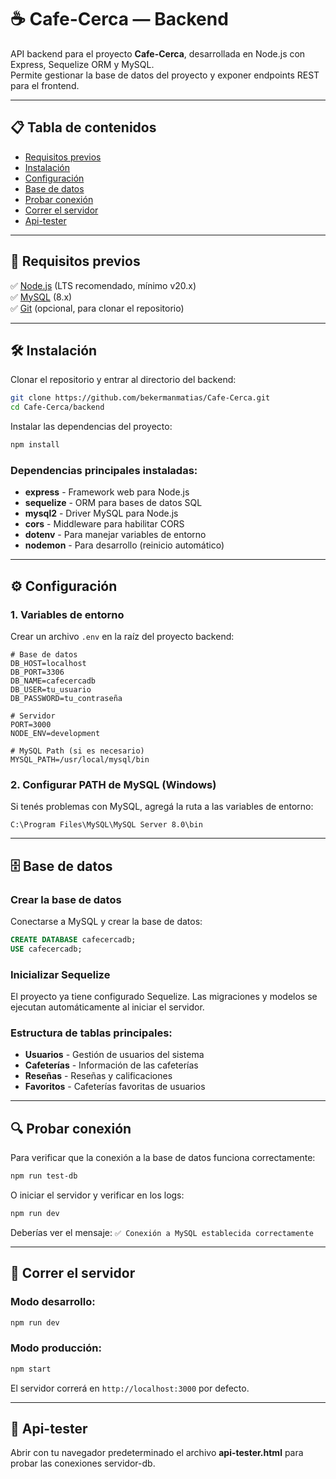 # ☕️ Cafe-Cerca — Backend

API backend para el proyecto **Cafe-Cerca**, desarrollada en Node.js con Express, Sequelize ORM y MySQL.  
Permite gestionar la base de datos del proyecto y exponer endpoints REST para el frontend.

---

## 📋 Tabla de contenidos

- [Requisitos previos](#-requisitos-previos)
- [Instalación](#-instalación)
- [Configuración](#-configuración)
- [Base de datos](#-base-de-datos)
- [Probar conexión](#-probar-conexión)
- [Correr el servidor](#-correr-el-servidor)
- [Api-tester](#-api-tester)

---

## 🚀 Requisitos previos

✅ [Node.js](https://nodejs.org/) (LTS recomendado, mínimo v20.x)  
✅ [MySQL](https://dev.mysql.com/downloads/installer/) (8.x)  
✅ [Git](https://git-scm.com/) (opcional, para clonar el repositorio)

---

## 🛠 Instalación

Clonar el repositorio y entrar al directorio del backend:

```bash
git clone https://github.com/bekermanmatias/Cafe-Cerca.git
cd Cafe-Cerca/backend
```

Instalar las dependencias del proyecto:

```bash
npm install
```

### Dependencias principales instaladas:

- **express** - Framework web para Node.js
- **sequelize** - ORM para bases de datos SQL
- **mysql2** - Driver MySQL para Node.js
- **cors** - Middleware para habilitar CORS
- **dotenv** - Para manejar variables de entorno
- **nodemon** - Para desarrollo (reinicio automático)

---

## ⚙️ Configuración

### 1. Variables de entorno

Crear un archivo `.env` en la raíz del proyecto backend:

```env
# Base de datos
DB_HOST=localhost
DB_PORT=3306
DB_NAME=cafecercadb
DB_USER=tu_usuario
DB_PASSWORD=tu_contraseña

# Servidor
PORT=3000
NODE_ENV=development

# MySQL Path (si es necesario)
MYSQL_PATH=/usr/local/mysql/bin
```

### 2. Configurar PATH de MySQL (Windows)

Si tenés problemas con MySQL, agregá la ruta a las variables de entorno:

```
C:\Program Files\MySQL\MySQL Server 8.0\bin
```

---

## 🗄️ Base de datos

### Crear la base de datos

Conectarse a MySQL y crear la base de datos:

```sql
CREATE DATABASE cafecercadb;
USE cafecercadb;
```

### Inicializar Sequelize

El proyecto ya tiene configurado Sequelize. Las migraciones y modelos se ejecutan automáticamente al iniciar el servidor.

### Estructura de tablas principales:

- **Usuarios** - Gestión de usuarios del sistema
- **Cafeterías** - Información de las cafeterías
- **Reseñas** - Reseñas y calificaciones
- **Favoritos** - Cafeterías favoritas de usuarios

---

## 🔍 Probar conexión

Para verificar que la conexión a la base de datos funciona correctamente:

```bash
npm run test-db
```

O iniciar el servidor y verificar en los logs:

```bash
npm run dev
```

Deberías ver el mensaje: `✅ Conexión a MySQL establecida correctamente`

---

## 🚀 Correr el servidor

### Modo desarrollo:

```bash
npm run dev
```

### Modo producción:

```bash
npm start
```

El servidor correrá en `http://localhost:3000` por defecto.

---

## 🧪 Api-tester

Abrir con tu navegador predeterminado el archivo **api-tester.html** para probar las conexiones servidor-db.